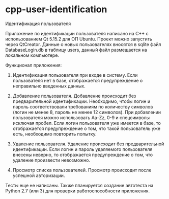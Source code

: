 # cpp-user-identification
Идентификация пользователя

Приложение по идентификации пользователя написано на C++ с использованием Qt 5.15.2 для ОП Ubuntu. Проект можно запустить через QtCreator.
Данные о новых пользователях вносятся в sqlite файл DatabaseLogin.db в таблицу users, данный файл размещается на локальном компьютере. 

Функционал приложения:
1. Идентификация пользователя при входе в систему. Если пользователя нет в базе, отображается предупреждение о неправильно введенных данных.

2. Добавление пользователя. Добавление происходит без предварительной идентификации. Необходимо, чтобы логин и пароль соответствовали требованиям по количеству символов (логин не менее 8, пароль не менее 12 символов). При добавлении пользователя можно использовать Aa-Zz, 0-9 и спецсимволы исключая пробел. Если логин пользователя уже имеется в базе, то отображается предупреждение о том, что такой пользователь уже есть, необходимо повторить попытку.

3. Удаление пользователя. Удаление происходит без предварительной идентификации. Если логин и пароль удаляемого пользователя внесены неверно, то отображается предупреждение о том, что удаление произвести невозможно.

4. Просмотр списка пользователей. Просмотр происходит после успешной авторизации.

Тесты еще не написаны. 
Также планируется создание автотеста на Python 2.7 (или 3) для проверки работоспособности приложения.
